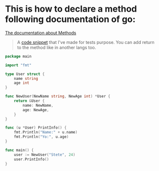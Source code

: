 # This is how to declare a method following documentation of go:

[The documentation about Methods](https://go.dev/wiki/MethodSets)

> A [code snippet](https://go.dev/play/p/DUnNYS-v81y) that I've made for tests purpose.
> You can add return to the method like in another langs too.

```go
package main

import "fmt"

type User struct {
    name string
    age int
}

func NewUser(NewName string, NewAge int) *User {
    return &User {
        name: NewName,
        age: NewAge,
    }
}

func (u *User) PrintInfo() {
    fmt.Println("Name:" + u.name)
    fmt.Println("Yo:", u.age)
}

func main() {
    user := NewUser("Stete", 24)
    user.PrintInfo()
}
```
